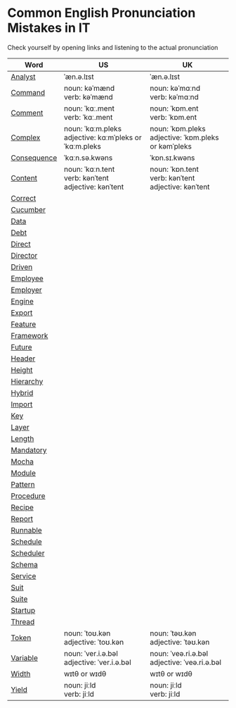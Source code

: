 # Common English Pronunciation Mistakes in IT

Check yourself by opening links and listening to the actual pronunciation

Word | US | UK
------------ | ------------- | -------------
[Analyst](https://dictionary.cambridge.org/us/dictionary/english/analyst) | ˈæn.ə.lɪst | ˈæn.ə.lɪst |
[Command](https://dictionary.cambridge.org/us/dictionary/english/command) | noun: kəˈmænd<br>verb: kəˈmænd | noun: kəˈmɑːnd<br>verb: kəˈmɑːnd |
[Comment](https://dictionary.cambridge.org/us/dictionary/english/comment) | noun: ˈkɑː.ment<br>verb: ˈkɑː.ment | noun: ˈkɒm.ent<br>verb: ˈkɒm.ent |
[Complex](https://dictionary.cambridge.org/us/dictionary/english/complex) | noun: ˈkɑːm.pleks<br>adjective: kɑːmˈpleks or ˈkɑːm.pleks | noun: ˈkɒm.pleks<br>adjective: ˈkɒm.pleks or kəmˈpleks |
[Consequence](https://dictionary.cambridge.org/us/dictionary/english/consequence) | ˈkɑːn.sə.kwəns | ˈkɒn.sɪ.kwəns |
[Content](https://dictionary.cambridge.org/us/dictionary/english/content) | noun: ˈkɑːn.tent<br>verb: kənˈtent<br>adjective: kənˈtent | noun: ˈkɒn.tent<br>verb: kənˈtent<br>adjective: kənˈtent |
[Correct](https://dictionary.cambridge.org/us/dictionary/english/correct) |  |  |
[Cucumber](https://dictionary.cambridge.org/us/dictionary/english/cucumber) |  |  |
[Data](https://dictionary.cambridge.org/us/dictionary/english/data) |  |  |
[Debt](https://dictionary.cambridge.org/us/dictionary/english/debt) |  |  |
[Direct](https://dictionary.cambridge.org/us/dictionary/english/direct) |  |  |
[Director](https://dictionary.cambridge.org/us/dictionary/english/director) |  |  |
[Driven](https://dictionary.cambridge.org/us/dictionary/english/driven) |  |  |
[Employee](https://dictionary.cambridge.org/us/dictionary/english/employee) |  |  |
[Employer](https://dictionary.cambridge.org/us/dictionary/english/employer) |  |  |
[Engine](https://dictionary.cambridge.org/us/dictionary/english/engine) |  |  |
[Export](https://dictionary.cambridge.org/us/dictionary/english/export) |  |  |
[Feature](https://dictionary.cambridge.org/us/dictionary/english/feature) |  |  |
[Framework](https://dictionary.cambridge.org/us/dictionary/english/framework) |  |  |
[Future](https://dictionary.cambridge.org/us/dictionary/english/future) |  |  |
[Header](https://dictionary.cambridge.org/us/dictionary/english/header) |  |  |
[Height](https://dictionary.cambridge.org/us/dictionary/english/height) |  |  |
[Hierarchy](https://dictionary.cambridge.org/us/dictionary/english/hierarchy) |  |  |
[Hybrid](https://dictionary.cambridge.org/us/dictionary/english/hybrid) |  |  |
[Import](https://dictionary.cambridge.org/us/dictionary/english/import) |  |  |
[Key](https://dictionary.cambridge.org/us/dictionary/english/key) |  |  |
[Layer](https://dictionary.cambridge.org/us/dictionary/english/layer) |  |  |
[Length](https://dictionary.cambridge.org/us/dictionary/english/length) |  |  |
[Mandatory](https://dictionary.cambridge.org/us/dictionary/english/mandatory) |  |  |
[Mocha](https://dictionary.cambridge.org/us/dictionary/english/mocha) |  |  |
[Module](https://dictionary.cambridge.org/us/dictionary/english/module) |  |  |
[Pattern](https://dictionary.cambridge.org/us/dictionary/english/pattern) |  |  |
[Procedure](https://dictionary.cambridge.org/us/dictionary/english/procedure) |  |  |
[Recipe](https://dictionary.cambridge.org/us/dictionary/english/recipe) |  |  |
[Report](https://dictionary.cambridge.org/us/dictionary/english/report) |  |  |
[Runnable](https://www.merriam-webster.com/dictionary/runnable) |  |  |
[Schedule](https://dictionary.cambridge.org/us/dictionary/english/schedule) |  |  |
[Scheduler](https://dictionary.cambridge.org/us/dictionary/english/scheduler) |  |  |
[Schema](https://dictionary.cambridge.org/us/dictionary/english/schema) |  |  |
[Service](https://dictionary.cambridge.org/us/dictionary/english/service) |  |  |
[Suit](https://dictionary.cambridge.org/us/dictionary/english/suit) |  |  |
[Suite](https://dictionary.cambridge.org/us/dictionary/english/suite) |  |  |
[Startup](https://dictionary.cambridge.org/us/dictionary/english/start-up) |  |  |
[Thread](https://dictionary.cambridge.org/us/dictionary/english/thread) |  |  |
[Token](https://dictionary.cambridge.org/us/dictionary/english/token) | noun: ˈtoʊ.kən<br>adjective: ˈtoʊ.kən | noun: ˈtəʊ.kən<br>adjective: ˈtəʊ.kən |
[Variable](https://dictionary.cambridge.org/us/dictionary/english/variable) | noun: ˈver.i.ə.bəl<br>adjective: ˈver.i.ə.bəl | noun: ˈveə.ri.ə.bəl<br>adjective: ˈveə.ri.ə.bəl |
[Width](https://dictionary.cambridge.org/us/dictionary/english/width) | wɪtθ or wɪdθ | wɪtθ or wɪdθ |
[Yield](https://dictionary.cambridge.org/us/dictionary/english/yield) | noun: jiːld<br>verb: jiːld | noun: jiːld<br>verb: jiːld |